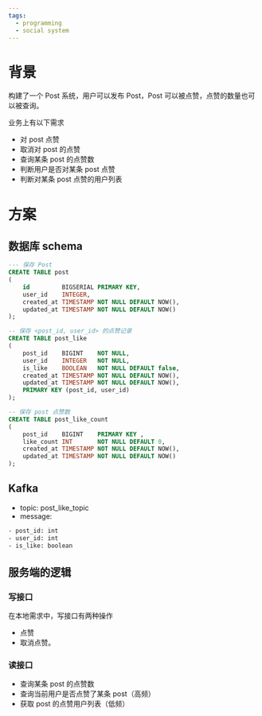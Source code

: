 ```yaml
---
tags:
  - programming
  - social system
---
```


# 背景

构建了一个 Post 系统，用户可以发布 Post，Post 可以被点赞，点赞的数量也可以被查询。

业务上有以下需求

- 对 post 点赞
- 取消对 post 的点赞
- 查询某条 post 的点赞数
- 判断用户是否对某条 post 点赞
- 判断对某条 post 点赞的用户列表

# 方案

## 数据库 schema

```sql
--- 保存 Post
CREATE TABLE post
(
    id         BIGSERIAL PRIMARY KEY,
    user_id    INTEGER,
    created_at TIMESTAMP NOT NULL DEFAULT NOW(),
    updated_at TIMESTAMP NOT NULL DEFAULT NOW()
);

-- 保存 <post_id, user_id> 的点赞记录
CREATE TABLE post_like
(
    post_id    BIGINT    NOT NULL,
    user_id    INTEGER   NOT NULL,
    is_like    BOOLEAN   NOT NULL DEFAULT false,
    created_at TIMESTAMP NOT NULL DEFAULT NOW(),
    updated_at TIMESTAMP NOT NULL DEFAULT NOW(),
    PRIMARY KEY (post_id, user_id)
);

-- 保存 post 点赞数
CREATE TABLE post_like_count
(
    post_id    BIGINT    PRIMARY KEY ,
    like_count INT       NOT NULL DEFAULT 0,
    created_at TIMESTAMP NOT NULL DEFAULT NOW(),
    updated_at TIMESTAMP NOT NULL DEFAULT NOW()
);
```

## Kafka

- topic: post_like_topic
- message:

```txt
- post_id: int
- user_id: int
- is_like: boolean
```

## 服务端的逻辑

### 写接口

在本地需求中，写接口有两种操作

- 点赞
- 取消点赞。

### 读接口

- 查询某条 post 的点赞数
- 查询当前用户是否点赞了某条 post（高频）
- 获取 post 的点赞用户列表（低频）
